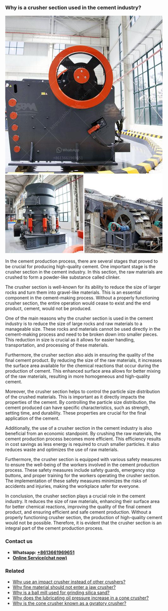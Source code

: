 <h3>Why is a crusher section used in the cement industry?</h3><img src='1701742479.jpg' alt=''><p>In the cement production process, there are several stages that proved to be crucial for producing high-quality cement. One important stage is the crusher section in the cement industry. In this section, the raw materials are crushed to form a powder-like substance called clinker.</p><p>The crusher section is well-known for its ability to reduce the size of larger rocks and turn them into gravel-like materials. This is an essential component in the cement-making process. Without a properly functioning crusher section, the entire operation would cease to exist and the end product, cement, would not be produced.</p><p>One of the main reasons why the crusher section is used in the cement industry is to reduce the size of large rocks and raw materials to a manageable size. These rocks and materials cannot be used directly in the cement-making process and need to be broken down into smaller pieces. This reduction in size is crucial as it allows for easier handling, transportation, and processing of these materials.</p><p>Furthermore, the crusher section also aids in ensuring the quality of the final cement product. By reducing the size of the raw materials, it increases the surface area available for the chemical reactions that occur during the production of cement. This enhanced surface area allows for better mixing of the raw materials, resulting in more homogeneous and high-quality cement.</p><p>Moreover, the crusher section helps to control the particle size distribution of the crushed materials. This is important as it directly impacts the properties of the cement. By controlling the particle size distribution, the cement produced can have specific characteristics, such as strength, setting time, and durability. These properties are crucial for the final application of the cement.</p><p>Additionally, the use of a crusher section in the cement industry is also beneficial from an economic standpoint. By crushing the raw materials, the cement production process becomes more efficient. This efficiency results in cost savings as less energy is required to crush smaller particles. It also reduces waste and optimizes the use of raw materials.</p><p>Furthermore, the crusher section is equipped with various safety measures to ensure the well-being of the workers involved in the cement production process. These safety measures include safety guards, emergency stop buttons, and proper training for the workers operating the crusher section. The implementation of these safety measures minimizes the risks of accidents and injuries, making the workplace safer for everyone.</p><p>In conclusion, the crusher section plays a crucial role in the cement industry. It reduces the size of raw materials, enhancing their surface area for better chemical reactions, improving the quality of the final cement product, and ensuring efficient and safe cement production. Without a properly functioning crusher section, the production of high-quality cement would not be possible. Therefore, it is evident that the crusher section is an integral part of the cement production process.</p><h3>Contact us</h3><ul><li><strong>Whatsapp:&nbsp;<a href="https://wa.me/8613661969651">+8613661969651</a></strong></li><li><a href="https://swt.shibang-china.com/?git&amp;zhl&amp;Why is a crusher section used in the cement industry"><strong>Online Service(chat now)</strong></a></li></ul><h3>Related</h3><ul><li><a href='Why use an impact crusher instead of other crushers.md'>Why use an impact crusher instead of other crushers?</a></li><li><a href='Why fine material should not enter a jaw crusher.md'>Why fine material should not enter a jaw crusher?</a></li><li><a href='Why is a ball mill used for grinding silica sand.md'>Why is a ball mill used for grinding silica sand?</a></li><li><a href='Why does the lubricating oil pressure increase in a cone crusher.md'>Why does the lubricating oil pressure increase in a cone crusher?</a></li><li><a href='Why is the cone crusher known as a gyratory crusher.md'>Why is the cone crusher known as a gyratory crusher?</a></li></ul>